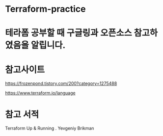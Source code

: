 # Terraform-practice

# 테라폼 공부할 때 구글링과 오픈소스 참고하였음을 알립니다.

# 참고사이트
https://frozenpond.tistory.com/200?category=1275488

https://www.terraform.io/language

# 참고 서적
Terraform Up & Running . Yevgeniy Brikman
